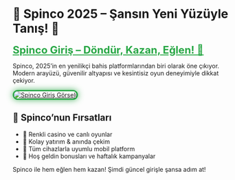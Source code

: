 <h1>🎰 Spinco 2025 – Şansın Yeni Yüzüyle Tanış! 💫</h1>

<a href="https://cutt.ly/Spinco2025-giris" title="Spinco Güncel Giriş" style="color: #28a745; font-size: 24px; font-weight: bold;">Spinco Giriş – Döndür, Kazan, Eğlen! 🔄</a>

<p>Spinco, 2025’in en yenilikçi bahis platformlarından biri olarak öne çıkıyor. Modern arayüzü, güvenilir altyapısı ve kesintisiz oyun deneyimiyle dikkat çekiyor.</p>

<a href="https://cutt.ly/Spinco2025-giris" title="Spinco Giriş">
  <img src="https://i.ibb.co/BtMhhf6/g-venligiris.jpg" alt="Spinco Giriş Görseli" style="max-width: 100%; border: 3px solid #28a745; border-radius: 15px; box-shadow: 0 0 15px rgba(40, 167, 69, 0.8);">
</a>

<h2>🚀 Spinco’nun Fırsatları</h2>
<ul>
  <li>🎲 Renkli casino ve canlı oyunlar</li>
  <li>💸 Kolay yatırım & anında çekim</li>
  <li>📱 Tüm cihazlarla uyumlu mobil platform</li>
  <li>🎁 Hoş geldin bonusları ve haftalık kampanyalar</li>
</ul>

<p>Spinco ile hem eğlen hem kazan! Şimdi güncel girişle şansa adım at!</p>

<meta name="description" content="Spinco 2025 güncel giriş bağlantısı ile yenilikçi casino ve bahis dünyasına katıl. Güvenilir sistem ve hızlı kazanç seni bekliyor!">
